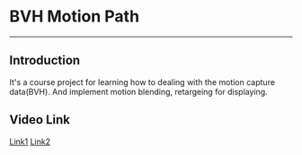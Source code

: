 # BVH Motion Path
---
## Introduction
It's a course project for learning how to dealing with the motion capture data(BVH). And implement motion blending, retargeing for displaying.

## Video Link
[Link1](https://youtu.be/DEfMHvQ7OSM)
[Link2](https://youtu.be/q852AfkuJsE)
